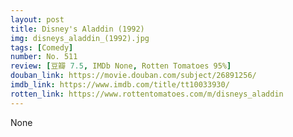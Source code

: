 ```yaml
---
layout: post 
title: Disney's Aladdin (1992)
img: disneys_aladdin_(1992).jpg
tags: [Comedy]
number: No. 511
review: [豆瓣 7.5, IMDb None, Rotten Tomatoes 95%]
douban_link: https://movie.douban.com/subject/26891256/
imdb_link: https://www.imdb.com/title/tt10033930/
rotten_link: https://www.rottentomatoes.com/m/disneys_aladdin
---
```


None